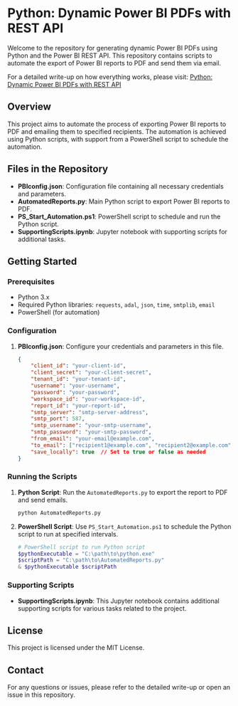 # Python: Dynamic Power BI PDFs with REST API

Welcome to the repository for generating dynamic Power BI PDFs using Python and the Power BI REST API. This repository contains scripts to automate the export of Power BI reports to PDF and send them via email.

For a detailed write-up on how everything works, please visit: [Python: Dynamic Power BI PDFs with REST API](https://analyticalants.co/data-engineering/python-dynamic-power-bi-pdfs-with-rest-api/)

## Overview

This project aims to automate the process of exporting Power BI reports to PDF and emailing them to specified recipients. The automation is achieved using Python scripts, with support from a PowerShell script to schedule the automation.

## Files in the Repository

- **PBIconfig.json**: Configuration file containing all necessary credentials and parameters.
- **AutomatedReports.py**: Main Python script to export Power BI reports to PDF.
- **PS_Start_Automation.ps1**: PowerShell script to schedule and run the Python script.
- **SupportingScripts.ipynb**: Jupyter notebook with supporting scripts for additional tasks.

## Getting Started

### Prerequisites

- Python 3.x
- Required Python libraries: `requests`, `adal`, `json`, `time`, `smtplib`, `email`
- PowerShell (for automation)

### Configuration

1. **PBIconfig.json**: Configure your credentials and parameters in this file.
    ```json
    {
        "client_id": "your-client-id",
        "client_secret": "your-client-secret",
        "tenant_id": "your-tenant-id",
        "username": "your-username",
        "password": "your-password",
        "workspace_id": "your-workspace-id",
        "report_id": "your-report-id",
        "smtp_server": "smtp-server-address",
        "smtp_port": 587,
        "smtp_username": "your-smtp-username",
        "smtp_password": "your-smtp-password",
        "from_email": "your-email@example.com",
        "to_email": ["recipient1@example.com", "recipient2@example.com"],
        "save_locally": true  // Set to true or false as needed
    }
    ```

### Running the Scripts

1. **Python Script**: Run the `AutomatedReports.py` to export the report to PDF and send emails.
    ```bash
    python AutomatedReports.py
    ```

2. **PowerShell Script**: Use `PS_Start_Automation.ps1` to schedule the Python script to run at specified intervals.
    ```powershell
    # PowerShell script to run Python script
    $pythonExecutable = "C:\path\to\python.exe"
    $scriptPath = "C:\path\to\AutomatedReports.py"
    & $pythonExecutable $scriptPath
    ```

### Supporting Scripts

- **SupportingScripts.ipynb**: This Jupyter notebook contains additional supporting scripts for various tasks related to the project.

## License

This project is licensed under the MIT License.

## Contact

For any questions or issues, please refer to the detailed write-up or open an issue in this repository.
